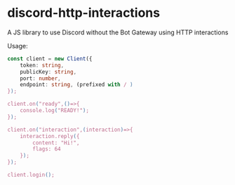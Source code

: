 # discord-http-interactions
A JS library to use Discord without the Bot Gateway using HTTP interactions

Usage:
```ts
const client = new Client({
    token: string,
    publicKey: string,
    port: number,
    endpoint: string, (prefixed with / )
});

client.on("ready",()=>{
    console.log("READY!");
});

client.on("interaction",(interaction)=>{
    interaction.reply({
        content: "Hi!",
        flags: 64
    });
});

client.login();
```


